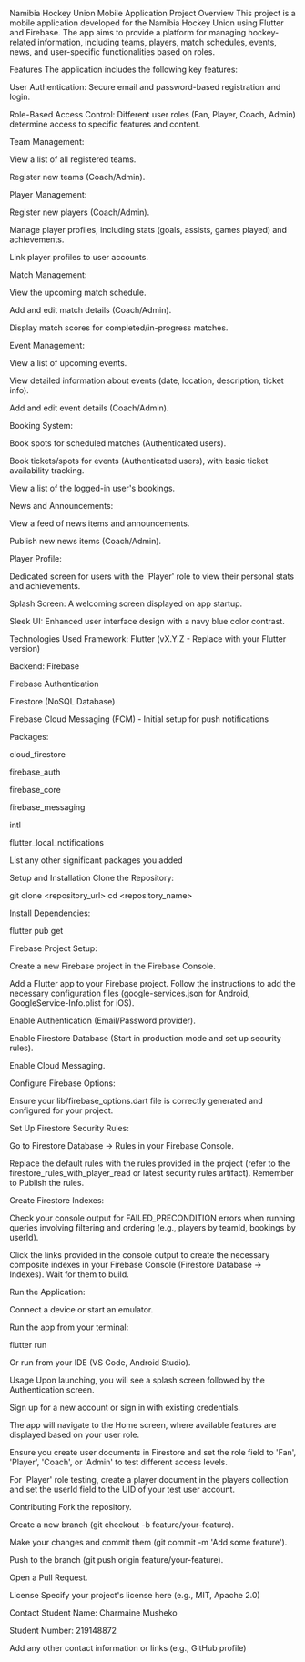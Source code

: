 Namibia Hockey Union Mobile Application
Project Overview
This project is a mobile application developed for the Namibia Hockey Union using Flutter and Firebase. The app aims to provide a platform for managing hockey-related information, including teams, players, match schedules, events, news, and user-specific functionalities based on roles.

Features
The application includes the following key features:

User Authentication: Secure email and password-based registration and login.

Role-Based Access Control: Different user roles (Fan, Player, Coach, Admin) determine access to specific features and content.

Team Management:

View a list of all registered teams.

Register new teams (Coach/Admin).

Player Management:

Register new players (Coach/Admin).

Manage player profiles, including stats (goals, assists, games played) and achievements.

Link player profiles to user accounts.

Match Management:

View the upcoming match schedule.

Add and edit match details (Coach/Admin).

Display match scores for completed/in-progress matches.

Event Management:

View a list of upcoming events.

View detailed information about events (date, location, description, ticket info).

Add and edit event details (Coach/Admin).

Booking System:

Book spots for scheduled matches (Authenticated users).

Book tickets/spots for events (Authenticated users), with basic ticket availability tracking.

View a list of the logged-in user's bookings.

News and Announcements:

View a feed of news items and announcements.

Publish new news items (Coach/Admin).

Player Profile:

Dedicated screen for users with the 'Player' role to view their personal stats and achievements.

Splash Screen: A welcoming screen displayed on app startup.

Sleek UI: Enhanced user interface design with a navy blue color contrast.

Technologies Used
Framework: Flutter (vX.Y.Z - Replace with your Flutter version)

Backend: Firebase

Firebase Authentication

Firestore (NoSQL Database)

Firebase Cloud Messaging (FCM) - Initial setup for push notifications

Packages:

cloud_firestore

firebase_auth

firebase_core

firebase_messaging

intl

flutter_local_notifications

List any other significant packages you added

Setup and Installation
Clone the Repository:

git clone <repository_url>
cd <repository_name>

Install Dependencies:

flutter pub get

Firebase Project Setup:

Create a new Firebase project in the Firebase Console.

Add a Flutter app to your Firebase project. Follow the instructions to add the necessary configuration files (google-services.json for Android, GoogleService-Info.plist for iOS).

Enable Authentication (Email/Password provider).

Enable Firestore Database (Start in production mode and set up security rules).

Enable Cloud Messaging.

Configure Firebase Options:

Ensure your lib/firebase_options.dart file is correctly generated and configured for your project.

Set Up Firestore Security Rules:

Go to Firestore Database -> Rules in your Firebase Console.

Replace the default rules with the rules provided in the project (refer to the firestore_rules_with_player_read or latest security rules artifact). Remember to Publish the rules.

Create Firestore Indexes:

Check your console output for FAILED_PRECONDITION errors when running queries involving filtering and ordering (e.g., players by teamId, bookings by userId).

Click the links provided in the console output to create the necessary composite indexes in your Firebase Console (Firestore Database -> Indexes). Wait for them to build.

Run the Application:

Connect a device or start an emulator.

Run the app from your terminal:

flutter run

Or run from your IDE (VS Code, Android Studio).

Usage
Upon launching, you will see a splash screen followed by the Authentication screen.

Sign up for a new account or sign in with existing credentials.

The app will navigate to the Home screen, where available features are displayed based on your user role.

Ensure you create user documents in Firestore and set the role field to 'Fan', 'Player', 'Coach', or 'Admin' to test different access levels.

For 'Player' role testing, create a player document in the players collection and set the userId field to the UID of your test user account.

Contributing
Fork the repository.

Create a new branch (git checkout -b feature/your-feature).

Make your changes and commit them (git commit -m 'Add some feature').

Push to the branch (git push origin feature/your-feature).

Open a Pull Request.

License
Specify your project's license here (e.g., MIT, Apache 2.0)

Contact
Student Name: Charmaine Musheko

Student Number: 219148872

Add any other contact information or links (e.g., GitHub profile)